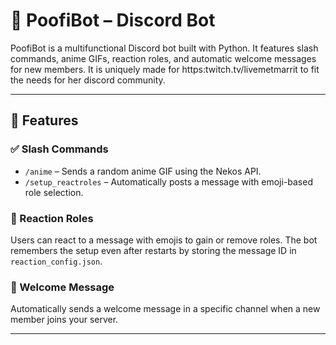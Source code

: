# 🤖 PoofiBot – Discord Bot

PoofiBot is a multifunctional Discord bot built with Python. It features slash commands, anime GIFs, reaction roles, and automatic welcome messages for new members.
It is uniquely made for https:twitch.tv/livemetmarrit to fit the needs for her discord community.

---

## 🚀 Features

### ✅ Slash Commands
- `/anime` – Sends a random anime GIF using the Nekos API.
- `/setup_reactroles` – Automatically posts a message with emoji-based role selection.

### 📌 Reaction Roles
Users can react to a message with emojis to gain or remove roles. The bot remembers the setup even after restarts by storing the message ID in `reaction_config.json`.

### 👋 Welcome Message
Automatically sends a welcome message in a specific channel when a new member joins your server.

---
